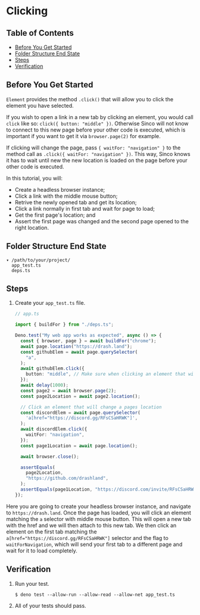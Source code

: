 # Clicking

## Table of Contents

- [Before You Get Started](#before-you-get-started)
- [Folder Structure End State](#folder-structure-end-state)
- [Steps](#steps)
- [Verification](#verification)

## Before You Get Started

`Element` provides the method `.click()` that will allow you to click the
element you have selected.

If you wish to open a link in a new tab by clicking an element, you would call
`click` like so: `click({ button: "middle" })`. Otherwise Sinco will not know to
connect to this new page before your other code is executed, which is important
if you want to get it via `browser.page(2)` for example.

If clicking will change the page, pass `{ waitFor: "navigation" }` to the method
call as `.click({ waitFor: "navigation" })`. This way, Sinco knows it has to
wait until new the new location is loaded on the page before your other code is
executed.

In this tutorial, you will:

- Create a headless browser instance;
- Click a link with the middle mouse button;
- Retrive the newly opened tab and get its location;
- Click a link normally in first tab and wait for page to load;
- Get the first page's location; and
- Assert the first page was changed and the second page opened to the right
  location.

## Folder Structure End State

```text
▾ /path/to/your/project/
  app_test.ts
  deps.ts
```

## Steps

1. Create your `app_test.ts` file.

   ```typescript
   // app.ts

   import { buildFor } from "./deps.ts";

   Deno.test("My web app works as expected", async () => {
     const { browser, page } = await buildFor("chrome");
     await page.location("https://drash.land");
     const githubElem = await page.querySelector(
       "a",
     );
     await githubElem.click({
       button: "middle", // Make sure when clicking an element that will open a new page, "middle" is used
     });
     await delay(1000);
     const page2 = await browser.page(2);
     const page2Location = await page2.location();

     // Click an element that will change a pages location
     const discordElem = await page.querySelector(
       'a[href="https://discord.gg/RFsCSaHRWK"]',
     );
     await discordElem.click({
       waitFor: "navigation",
     });
     const page1Location = await page.location();

     await browser.close();

     assertEquals(
       page2Location,
       "https://github.com/drashland",
     );
     assertEquals(page1Location, "https://discord.com/invite/RFsCSaHRWK");
   });
   ```

Here you are going to create your headless browser instance, and navigate to
`https://drash.land`. Once the page has loaded, you will click an element
matching the `a` selector with middle mouse button. This will open a new tab
with the href and we will then attach to this new tab. We then click an element
on the first tab matching the `a[href="https://discord.gg/RFsCSaHRWK"]` selector
and the flag to `waitForNavigation`, which will send your first tab to a
different page and wait for it to load completely.

## Verification

1. Run your test.

   ```shell
   $ deno test --allow-run --allow-read --allow-net app_test.ts
   ```

2. All of your tests should pass.
